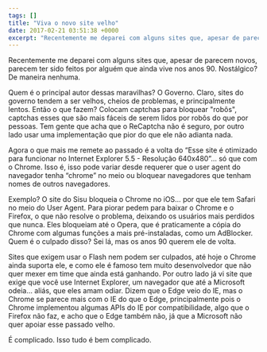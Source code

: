 ```yaml
---
tags: []
title: "Viva o novo site velho"
date: 2017-02-21 03:51:38 +0000
excerpt: "Recentemente me deparei com alguns sites que, apesar de parecem novos, parecem ter sido feitos por alguém que ainda vive nos anos 90...."
---
```


Recentemente me deparei com alguns sites que, apesar de parecem novos, parecem ter sido feitos por alguém que ainda vive nos anos 90. Nostálgico? De maneira nenhuma.

Quem é o principal autor dessas maravilhas? O Governo. Claro, sites do governo tendem a ser velhos, cheios de problemas, e principalmente lentos. Então o que fazem? Colocam captchas para bloquear "robôs", captchas esses que são mais fáceis de serem lidos por robôs do que por pessoas. Tem gente que acha que o ReCaptcha não é seguro, por outro lado usar uma implementação que pior do que ele não adianta nada.

Agora o que mais me remete ao passado é a volta do “Esse site é otimizado para funcionar no Internet Explorer 5.5 - Resolução 640x480”... só que com o Chrome. Isso é, isso pode variar desde requerer que o user agent do navegador tenha “chrome” no meio ou bloquear navegadores que tenham nomes de outros navegadores.

Exemplo? O site do Sisu bloqueia o Chrome no iOS… por que ele tem Safari no meio do User Agent. Para piorar pedem para baixar o Chrome e o Firefox, o que não resolve o problema, deixando os usuários mais perdidos que nunca. Eles bloqueiam até o Opera, que é praticamente a cópia do Chrome com algumas funções a mais pré-instaladas, como um AdBlocker. Quem é o culpado disso? Sei lá, mas os anos 90 querem ele de volta.

Sites que exigem usar o Flash nem podem ser culpados, até hoje o Chrome ainda suporta ele, e como ele é famoso tem muito desenvolvedor que não quer mexer em time que ainda está ganhando. Por outro lado já vi site que exige que você use Internet Explorer, um navegador que até a Microsoft odeia… aliás, que eles amam odiar. Dizem que o Edge veio do IE, mas o Chrome se parece mais com o IE do que o Edge, principalmente pois o Chrome implementou algumas APIs do IE por compatibilidade, algo que o Firefox não faz, e acho que o Edge também não, já que a Microsoft não quer apoiar esse passado velho.

É complicado. Isso tudo é bem complicado.